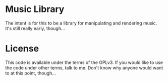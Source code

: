 # Music Library

The intent is for this to be a library for manipulating and rendering music.  It's still really
early, though...

# License

This code is available under the terms of the GPLv3.  If you would like to use the code under
other terms, talk to me.  Don't know why anyone would want to at this point, though...

